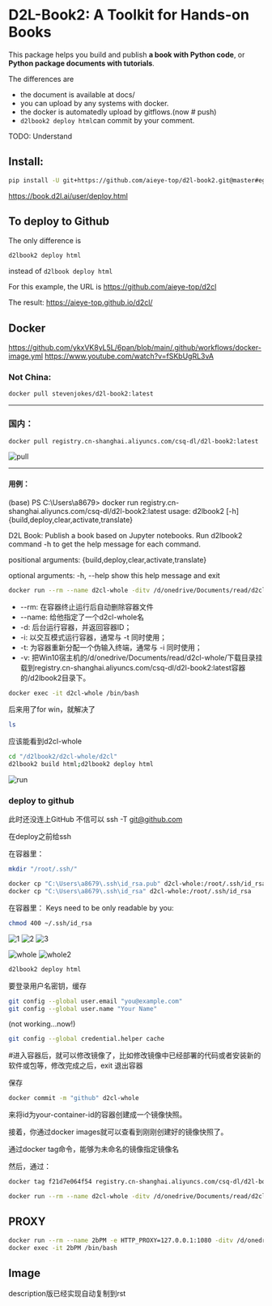 # D2L-Book2: A Toolkit for Hands-on Books

This package helps you build and publish **a book with Python code**, or
**Python package documents with tutorials**.

The differences are

* the document is available at docs/
* you can upload by any systems with docker.
* the docker is automatedly upload by gitflows.(now # push)
* `d2lbook2 deploy html`can commit by your comment.

TODO: Understand

## Install:

```bash
pip install -U git+https://github.com/aieye-top/d2l-book2.git@master#egg=d2lbook2
```

https://book.d2l.ai/user/deploy.html

## To deploy to Github

The only difference is

```bash
d2lbook2 deploy html
```

instead of `d2lbook deploy html`

 For this example, the URL is https://github.com/aieye-top/d2cl

The result:
https://aieye-top.github.io/d2cl/

## Docker

 https://github.com/ykxVK8yL5L/6pan/blob/main/.github/workflows/docker-image.yml
 https://www.youtube.com/watch?v=fSKbUgRL3vA

### Not China:

```bash
docker pull stevenjokes/d2l-book2:latest
```

---

### 国内：

```bash
docker pull registry.cn-shanghai.aliyuncs.com/csq-dl/d2l-book2:latest
```

![pull](img/docker_pull.png)

---

#### 用例：

(base) PS C:\Users\a8679> docker run registry.cn-shanghai.aliyuncs.com/csq-dl/d2l-book2:latest
usage: d2lbook2 [-h] {build,deploy,clear,activate,translate}

D2L Book: Publish a book based on Jupyter notebooks. Run d2lbook2 command -h
to get the help message for each command.

positional arguments:
  {build,deploy,clear,activate,translate}

optional arguments:
  -h, --help            show this help message and exit



```bash
docker run --rm --name d2cl-whole -ditv /d/onedrive/Documents/read/d2cl-whole:/d2lbook2/d2cl-whole registry.cn-shanghai.aliyuncs.com/csq-dl/d2l-book2:latest  /bin/bash
```

* --rm: 在容器终止运行后自动删除容器文件
* --name: 给他指定了一个d2cl-whole名
* -d: 后台运行容器，并返回容器ID；
* -i: 以交互模式运行容器，通常与 -t 同时使用；
* -t: 为容器重新分配一个伪输入终端，通常与 -i 同时使用；
* -v: 把Win10宿主机的/d/onedrive/Documents/read/d2cl-whole/下载目录挂载到registry.cn-shanghai.aliyuncs.com/csq-dl/d2l-book2:latest容器的/d2lbook2目录下。


```bash
docker exec -it d2cl-whole /bin/bash
```


后来用了for win，就解决了

```bash
ls
```

应该能看到d2cl-whole

```bash
cd "/d2lbook2/d2cl-whole/d2cl"
d2lbook2 build html;d2lbook2 deploy html
```

![run](img/docker_run.png)

### deploy to github

此时还没连上GitHub
不信可以
ssh -T git@github.com

在deploy之前给ssh

在容器里：

```bash
mkdir "/root/.ssh/"
```

```bash
docker cp "C:\Users\a8679\.ssh\id_rsa.pub" d2cl-whole:/root/.ssh/id_rsa.pub
docker cp "C:\Users\a8679\.ssh\id_rsa" d2cl-whole:/root/.ssh/id_rsa

```

在容器里：
Keys need to be only readable by you:

```bash
chmod 400 ~/.ssh/id_rsa
```

![1](img/docker_git1.png)
![2](img/docker_git2.png)
![3](img/docker_git3.png)

![whole](img/whole.png)
![whole2](img/whole2.png)

```bash
d2lbook2 deploy html
```

要登录用户名密钥，缓存

```bash
git config --global user.email "you@example.com"
git config --global user.name "Your Name"
```

(not working...now!)

```bash
git config --global credential.helper cache
```


#进入容器后，就可以修改镜像了，比如修改镜像中已经部署的代码或者安装新的软件或包等，修改完成之后，exit 退出容器

保存

```bash
docker commit -m "github" d2cl-whole
```

来将id为your-container-id的容器创建成一个镜像快照。

接着，你通过docker images就可以查看到刚刚创建好的镜像快照了。

通过docker tag命令，能够为未命名的镜像指定镜像名

然后，通过：

```bash
docker tag f21d7e064f54 registry.cn-shanghai.aliyuncs.com/csq-dl/d2l-book2:github
```

```bash
docker run --rm --name d2cl-whole -ditv /d/onedrive/Documents/read/d2cl-whole:/d2lbook2/d2cl-whole registry.cn-shanghai.aliyuncs.com/csq-dl/d2l-book2:github  /bin/bash
```

## PROXY

```bash
docker run --rm --name 2bPM -e HTTP_PROXY=127.0.0.1:1080 -ditv /d/onedrive/Documents/read/2bPM:/d2lbook2/2bPM registry.cn-shanghai.aliyuncs.com/csq-dl/d2l-book2:description  /bin/bash
docker exec -it 2bPM /bin/bash
```

## Image

description版已经实现自动复制到rst
